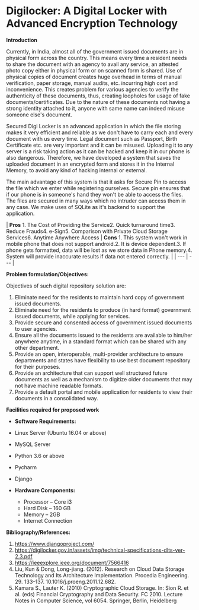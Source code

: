 
# **Digilocker: A Digital Locker with Advanced Encryption Technology**


**Introduction**

Currently, in India, almost all of the government issued documents are in physical form across the country. This means every time a resident needs to share the document with an agency to avail any service, an attested photo copy either in physical form or on scanned form is shared. Use of physical copies of document creates huge overhead in terms of manual verification, paper storage, manual audits, etc. incurring high cost and inconvenience. This creates problem for various agencies to verify the authenticity of these documents, thus, creating loopholes for usage of fake documents/certificates. Due to the nature of these documents not having a strong identity attached to it, anyone with same name can indeed misuse someone else&#39;s document.

Secured Digi Locker is an advanced application in which the file storing makes it very efficient and reliable as we don&#39;t have to carry each and every document with us every time. Legal document such as Passport, Birth Certificate etc. are very important and it can be misused. Uploading it to any server is a risk taking action as it can be hacked and keep it in our phone is also dangerous. Therefore, we have developed a system that saves the uploaded document in an encrypted form and stores it in the Internal Memory, to avoid any kind of hacking internal or external.

The main advantage of this system is that it asks for Secure Pin to access the file which we enter while registering ourselves. Secure pin ensures that if our phone is in someone&#39;s hand they won&#39;t be able to access the files. The files are secured in many ways which no intruder can access them in any case. We make uses of SQLite as it&#39;s backend to support the application.


| **Pros** 1. The Cost of Providing the Service2. Quick turnaround time3. Reduce Frauds4. e-Sign5. Comparison with Private Cloud Storage Services6. Anytime Anywhere Access
 | **Cons** 1. This system won&#39;t work in mobile phone that does not support android.2. It is device dependent.3. If phone gets formatted, data will be lost as we store data in Phone memory.4. System will provide inaccurate results if data not entered correctly. |
| --- | --- |

**Problem formulation/Objectives:**

Objectives of such digital repository solution are:

1. Eliminate need for the residents to maintain hard copy of government issued documents.
2. Eliminate need for the residents to produce (in hard format) government issued documents, while applying for services.
3. Provide secure and consented access of government issued documents to user agencies.
4. Ensure all the documents issued to the residents are available to him/her anywhere anytime, in a standard format which can be shared with any other department.
5. Provide an open, interoperable, multi-provider architecture to ensure departments and states have flexibility to use best document repository for their purposes.
6. Provide an architecture that can support well structured future documents as well as a mechanism to digitize older documents that may not have machine readable formats.
7. Provide a default portal and mobile application for residents to view their documents in a consolidated way.


**Facilities required for proposed work**

- **Software Requirements:**

- Linux Server (Ubuntu 16.04 or above)
- MySQL Server
- Python 3.6 or above
- Pycharm
- Django

- **Hardware Components:**

  - Processor – Core i3
  - Hard Disk – 160 GB
  - Memory – 2GB
  - Internet Connection

**Bibliography/References:**

1. https://www.djangoproject.com/
2. https://digilocker.gov.in/assets/img/technical-specifications-dlts-ver-2.3.pdf
3. https://ieeexplore.ieee.org/document/7566416
4. Liu, Kun &amp; Dong, Long-jiang. (2012). Research on Cloud Data Storage Technology and Its Architecture Implementation. Procedia Engineering. 29. 133–137. 10.1016/j.proeng.2011.12.682.
5. Kamara S., Lauter K. (2010) Cryptographic Cloud Storage. In: Sion R. et al. (eds) Financial Cryptography and Data Security. FC 2010. Lecture Notes in Computer Science, vol 6054. Springer, Berlin, Heidelberg
